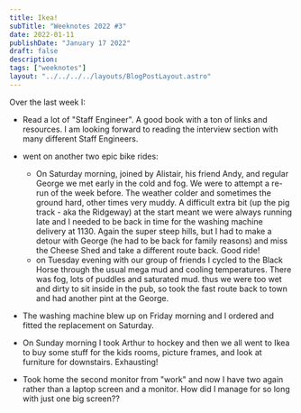 ```yaml
---
title: Ikea!
subTitle: "Weeknotes 2022 #3"
date: 2022-01-11
publishDate: "January 17 2022"
draft: false
description:
tags: ["weeknotes"]
layout: "../../../../layouts/BlogPostLayout.astro"
---
```


Over the last week I:

- Read a lot of "Staff Engineer". A good book with a ton of links and resources. I am looking forward to reading the interview section with many different Staff Engineers.
- went on another two epic bike rides:

  - On Saturday morning, joined by Alistair, his friend Andy, and regular George we met early in the cold and fog. We were to attempt a re-run of the week before. The weather colder and sometimes the ground hard, other times very muddy. A difficult extra bit (up the pig track - aka the Ridgeway) at the start meant we were always running late and I needed to be back in time for the washing machine delivery at 1130. Again the super steep hills, but I had to make a detour with George (he had to be back for family reasons) and miss the Cheese Shed and take a different route back. Good ride!
  - on Tuesday evening with our group of friends I cycled to the Black Horse through the usual mega mud and cooling temperatures. There was fog, lots of puddles and saturated mud. thus we were too wet and dirty to sit inside in the pub, so took the fast route back to town and had another pint at the George.

- The washing machine blew up on Friday morning and I ordered and fitted the replacement on Saturday.
- On Sunday morning I took Arthur to hockey and then we all went to Ikea to buy some stuff for the kids rooms, picture frames, and look at furniture for downstairs. Exhausting!
- Took home the second monitor from "work" and now I have two again rather than a laptop screen and a monitor. How did I manage for so long with just one big screen??
